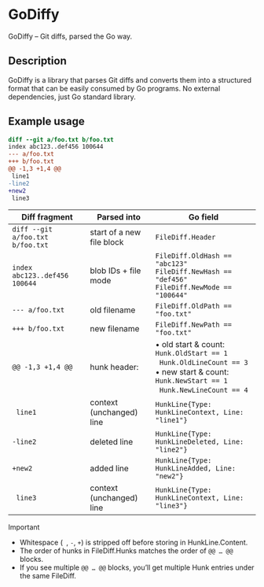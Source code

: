 # GoDiffy
GoDiffy – Git diffs, parsed the Go way.

## Description
GoDiffy is a library that parses Git diffs and converts them into a structured format that can be easily consumed by Go programs. No external dependencies, just Go standard library.

## Example usage

```diff
diff --git a/foo.txt b/foo.txt
index abc123..def456 100644
--- a/foo.txt
+++ b/foo.txt
@@ -1,3 +1,4 @@
 line1
-line2
+new2
 line3
```

| Diff fragment                        | Parsed into               | Go field                                                                                   |
|--------------------------------------|----------------------------|--------------------------------------------------------------------------------------------|
| `diff --git a/foo.txt b/foo.txt`     | start of a new file block  | `FileDiff.Header`                                                                          |
| `index abc123..def456 100644`        | blob IDs + file mode       | `FileDiff.OldHash == "abc123"`<br>`FileDiff.NewHash == "def456"`<br>`FileDiff.NewMode == "100644"` |
| `--- a/foo.txt`                      | old filename               | `FileDiff.OldPath == "foo.txt"`                                                           |
| `+++ b/foo.txt`                      | new filename               | `FileDiff.NewPath == "foo.txt"`                                                           |
| `@@ -1,3 +1,4 @@`                    | hunk header:               | • old start & count: `Hunk.OldStart == 1`<br>  `Hunk.OldLineCount == 3`<br>• new start & count: `Hunk.NewStart == 1`<br>  `Hunk.NewLineCount == 4` |
| ` line1`                             | context (unchanged) line   | `HunkLine{Type: HunkLineContext, Line: "line1"}`                                           |
| `-line2`                             | deleted line               | `HunkLine{Type: HunkLineDeleted, Line: "line2"}`                                           |
| `+new2`                              | added line                 | `HunkLine{Type: HunkLineAdded, Line: "new2"}`                                              |
| ` line3`                             | context (unchanged) line   | `HunkLine{Type: HunkLineContext, Line: "line3"}`                                           |

Important
- Whitespace (` `, `-`, `+`) is stripped off before storing in HunkLine.Content.
- The order of hunks in FileDiff.Hunks matches the order of `@@ … @@` blocks.
- If you see multiple `@@ … @@` blocks, you’ll get multiple Hunk entries under the same FileDiff.
